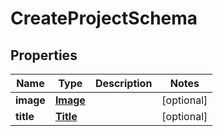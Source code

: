 

# CreateProjectSchema


## Properties

| Name | Type | Description | Notes |
|------------ | ------------- | ------------- | -------------|
|**image** | [**Image**](Image.md) |  |  [optional] |
|**title** | [**Title**](Title.md) |  |  [optional] |



